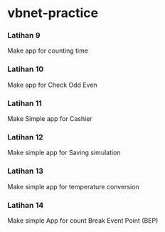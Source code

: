 # vbnet-practice

<h3>Latihan 9 </h3>
Make app for counting time

<h3>Latihan 10 </h3>

Make app for Check Odd Even

<h3>Latihan 11 </h3>

Make Simple app for Cashier

<h3>Latihan 12</h3>
Make simple app for Saving simulation

<h3>Latihan 13</h3>
Make simple app for temperature conversion

<h3>Latihan 14</h3>
Make simple App for count Break Event Point (BEP)